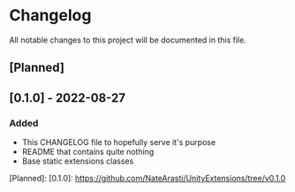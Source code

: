 # Changelog
All notable changes to this project will be documented in this file.

## [Planned]

## [0.1.0] - 2022-08-27
### Added
- This CHANGELOG file to hopefully serve it's purpose
- README that contains quite nothing
- Base static extensions classes

[Planned]: 
[0.1.0]: https://github.com/NateArasti/UnityExtensions/tree/v0.1.0
